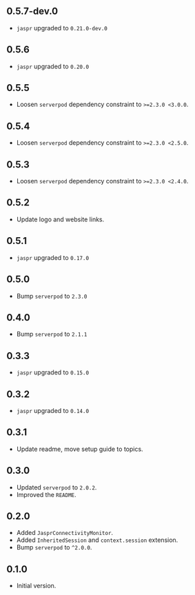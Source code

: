 ## 0.5.7-dev.0

- `jaspr` upgraded to `0.21.0-dev.0`

## 0.5.6

- `jaspr` upgraded to `0.20.0`

## 0.5.5

- Loosen `serverpod` dependency constraint to `>=2.3.0 <3.0.0`.

## 0.5.4

- Loosen `serverpod` dependency constraint to `>=2.3.0 <2.5.0`.

## 0.5.3

- Loosen `serverpod` dependency constraint to `>=2.3.0 <2.4.0`.

## 0.5.2

- Update logo and website links.

## 0.5.1

- `jaspr` upgraded to `0.17.0`

## 0.5.0

- Bump `serverpod` to `2.3.0`

## 0.4.0

- Bump `serverpod` to `2.1.1`

## 0.3.3

- `jaspr` upgraded to `0.15.0`

## 0.3.2

- `jaspr` upgraded to `0.14.0`

## 0.3.1

- Update readme, move setup guide to topics.

## 0.3.0

- Updated `serverpod` to `2.0.2`.
- Improved the `README`.

## 0.2.0

- Added `JasprConnectivityMonitor`.
- Added `InheritedSession` and `context.session` extension.
- Bump `serverpod` to `^2.0.0`.

## 0.1.0

- Initial version.
